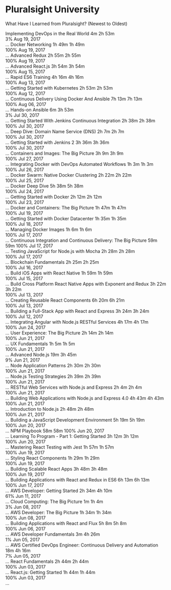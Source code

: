 # Pluralsight University

What Have I Learned from Pluralsight? (Newest to Oldest)

Implementing DevOps in the Real World	4m	2h 53m	
3%	Aug 19, 2017	
...
	Docker Networking	1h 49m	1h 49m	
100%	Aug 19, 2017	
...
	Advanced Redux	2h 55m	2h 55m	
100%	Aug 19, 2017	
...
	Advanced React.js	3h 54m	3h 54m	
100%	Aug 15, 2017	
...
	Rapid ES6 Training	4h 16m	4h 16m	
100%	Aug 13, 2017	
...
	Getting Started with Kubernetes	2h 53m	2h 53m	
100%	Aug 12, 2017	
...
	Continuous Delivery Using Docker And Ansible	7h 13m	7h 13m	
100%	Aug 06, 2017	
...
Hands-on Ansible	6m	3h 53m	
3%	Jul 30, 2017	
...
	Getting Started With Jenkins Continuous Integration	2h 38m	2h 38m	
100%	Jul 30, 2017	
...
	Deep Dive: Domain Name Service (DNS)	2h 7m	2h 7m	
100%	Jul 30, 2017	
...
	Getting Started with Jenkins 2	3h 36m	3h 36m	
100%	Jul 30, 2017	
...
	Containers and Images: The Big Picture	3h 9m	3h 9m	
100%	Jul 27, 2017	
...
	Integrating Docker with DevOps Automated Workflows	1h 3m	1h 3m	
100%	Jul 26, 2017	
...
	Docker Swarm: Native Docker Clustering	2h 22m	2h 22m	
100%	Jul 25, 2017	
...
	Docker Deep Dive	5h 38m	5h 38m	
100%	Jul 24, 2017	
...
	Getting Started with Docker	2h 12m	2h 12m	
100%	Jul 23, 2017	
...
	Docker and Containers: The Big Picture	1h 47m	1h 47m	
100%	Jul 19, 2017	
...
	Getting Started with Docker Datacenter	1h 35m	1h 35m	
100%	Jul 18, 2017	
...
	Managing Docker Images	1h 6m	1h 6m	
100%	Jul 17, 2017	
...
	Continuous Integration and Continuous Delivery: The Big Picture	59m	59m	
100%	Jul 17, 2017	
...
	Testing JavaScript for Node.js with Mocha	2h 28m	2h 28m	
100%	Jul 17, 2017	
...
	Blockchain Fundamentals	2h 25m	2h 25m	
100%	Jul 16, 2017	
...
	Build iOS Apps with React Native	1h 59m	1h 59m	
100%	Jul 15, 2017	
...
	Build Cross Platform React Native Apps with Exponent and Redux	3h 22m	3h 22m	
100%	Jul 13, 2017	
...
	Creating Reusable React Components	6h 20m	6h 21m	
100%	Jul 13, 2017	
...
	Building a Full-Stack App with React and Express	3h 24m	3h 24m	
100%	Jul 12, 2017	
...
	Integrating Angular with Node.js RESTful Services	4h 17m	4h 17m	
100%	Jun 24, 2017	
...
	User Experience: The Big Picture	2h 14m	2h 14m	
100%	Jun 21, 2017	
...
	UX Fundamentals	1h 5m	1h 5m	
100%	Jun 21, 2017	
...
Advanced Node.js	19m	3h 45m	
9%	Jun 21, 2017	
...
	Node Application Patterns	2h 30m	2h 30m	
100%	Jun 21, 2017	
...
	Node.js Testing Strategies	2h 39m	2h 39m	
100%	Jun 21, 2017	
...
	RESTful Web Services with Node.js and Express	2h 4m	2h 4m	
100%	Jun 21, 2017	
...
	Building Web Applications with Node.js and Express 4.0	4h 43m	4h 43m	
100%	Jun 21, 2017	
...
	Introduction to Node.js	2h 48m	2h 48m	
100%	Jun 21, 2017	
...
	Building a JavaScript Development Environment	5h 19m	5h 19m	
100%	Jun 20, 2017	
...
	NPM Playbook	58m	58m	
100%	Jun 20, 2017	
...
	Learning To Program - Part 1: Getting Started	3h 12m	3h 12m	
100%	Jun 20, 2017	
...
	Mastering React Testing with Jest	1h 57m	1h 57m	
100%	Jun 19, 2017	
...
	Styling React Components	1h 29m	1h 29m	
100%	Jun 19, 2017	
...
	Building Scalable React Apps	3h 48m	3h 48m	
100%	Jun 19, 2017	
...
	Building Applications with React and Redux in ES6	6h 13m	6h 13m	
100%	Jun 17, 2017	
...
AWS Developer: Getting Started	2h 34m	4h 10m	
61%	Jun 11, 2017	
...
Cloud Computing: The Big Picture	1m	1h 4m	
3%	Jun 08, 2017	
...
	AWS Developer: The Big Picture	1h 34m	1h 34m	
100%	Jun 08, 2017	
...
	Building Applications with React and Flux	5h 8m	5h 8m	
100%	Jun 06, 2017	
...
AWS Developer Fundamentals	3m	4h 26m	
1%	Jun 05, 2017	
...
AWS Certified DevOps Engineer: Continuous Delivery and Automation	18m	4h 16m	
7%	Jun 05, 2017	
...
	React Fundamentals	2h 44m	2h 44m	
100%	Jun 03, 2017	
...
	React.js: Getting Started	1h 44m	1h 44m	
100%	Jun 03, 2017	
...



